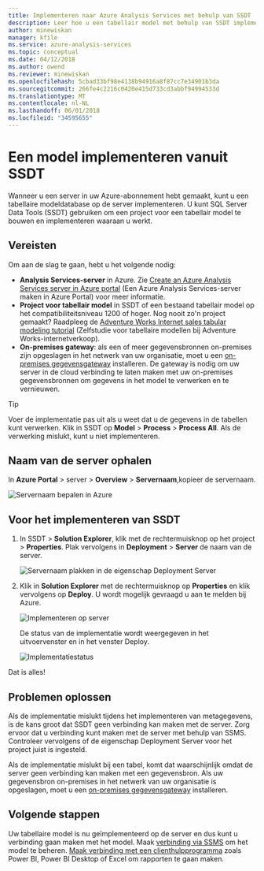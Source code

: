 ```yaml
---
title: Implementeren naar Azure Analysis Services met behulp van SSDT | Microsoft Docs
description: Leer hoe u een tabellair model met behulp van SSDT implementeert op een Azure Analysis Services-server.
author: minewiskan
manager: kfile
ms.service: azure-analysis-services
ms.topic: conceptual
ms.date: 04/12/2018
ms.author: owend
ms.reviewer: minewiskan
ms.openlocfilehash: 5cbad33bf98e4138b94916a8f87cc7e34901b3da
ms.sourcegitcommit: 266fe4c2216c0420e415d733cd3abbf94994533d
ms.translationtype: MT
ms.contentlocale: nl-NL
ms.lasthandoff: 06/01/2018
ms.locfileid: "34595655"
---
```

# <a name="deploy-a-model-from-ssdt"></a>Een model implementeren vanuit SSDT
Wanneer u een server in uw Azure-abonnement hebt gemaakt, kunt u een tabellaire modeldatabase op de server implementeren. U kunt SQL Server Data Tools (SSDT) gebruiken om een project voor een tabellair model te bouwen en implementeren waaraan u werkt. 

## <a name="prerequisites"></a>Vereisten
Om aan de slag te gaan, hebt u het volgende nodig:

* **Analysis Services-server** in Azure. Zie [Create an Azure Analysis Services server in Azure portal](analysis-services-create-server.md) (Een Azure Analysis Services-server maken in Azure Portal) voor meer informatie.
* **Project voor tabellair model** in SSDT of een bestaand tabellair model op het compatibiliteitsniveau 1200 of hoger. Nog nooit zo'n project gemaakt? Raadpleeg de [Adventure Works Internet sales tabular modeling tutorial](https://msdn.microsoft.com/library/hh231691.aspx) (Zelfstudie voor tabellaire modellen bij Adventure Works-internetverkoop).
* **On-premises gateway**: als een of meer gegevensbronnen on-premises zijn opgeslagen in het netwerk van uw organisatie, moet u een [on-premises gegevensgateway](analysis-services-gateway.md) installeren. De gateway is nodig om uw server in de cloud verbinding te laten maken met uw on-premises gegevensbronnen om gegevens in het model te verwerken en te vernieuwen.

> [!TIP]
> Voer de implementatie pas uit als u weet dat u de gegevens in de tabellen kunt verwerken. Klik in SSDT op **Model** > **Process** > **Process All**. Als de verwerking mislukt, kunt u niet implementeren.
> 
> 

## <a name="get-the-server-name"></a>Naam van de server ophalen

In **Azure Portal** > server > **Overview** > **Servernaam**,kopieer de servernaam.
   
![Servernaam bepalen in Azure](./media/analysis-services-deploy/aas-deploy-get-server-name.png)

## <a name="to-deploy-from-ssdt"></a>Voor het implementeren van SSDT

1. In SSDT > **Solution Explorer**, klik met de rechtermuisknop op het project > **Properties**. Plak vervolgens in **Deployment** > **Server** de naam van de server.   
   
    ![Servernaam plakken in de eigenschap Deployment Server](./media/analysis-services-deploy/aas-deploy-deployment-server-property.png)
2. Klik in **Solution Explorer** met de rechtermuisknop op **Properties** en klik vervolgens op **Deploy**. U wordt mogelijk gevraagd u aan te melden bij Azure.
   
    ![Implementeren op server](./media/analysis-services-deploy/aas-deploy-deploy.png)
   
    De status van de implementatie wordt weergegeven in het uitvoervenster en in het venster Deploy.
   
    ![Implementatiestatus](./media/analysis-services-deploy/aas-deploy-status.png)

Dat is alles!


## <a name="troubleshooting"></a>Problemen oplossen
Als de implementatie mislukt tijdens het implementeren van metagegevens, is de kans groot dat SSDT geen verbinding kan maken met de server. Zorg ervoor dat u verbinding kunt maken met de server met behulp van SSMS. Controleer vervolgens of de eigenschap Deployment Server voor het project juist is ingesteld.

Als de implementatie mislukt bij een tabel, komt dat waarschijnlijk omdat de server geen verbinding kan maken met een gegevensbron. Als uw gegevensbron on-premises in het netwerk van uw organisatie is opgeslagen, moet u een [on-premises gegevensgateway](analysis-services-gateway.md) installeren.

## <a name="next-steps"></a>Volgende stappen
Uw tabellaire model is nu geïmplementeerd op de server en dus kunt u verbinding gaan maken met het model. Maak [verbinding via SSMS](analysis-services-manage.md) om het model te beheren. [Maak verbinding met een clienthulpprogramma](analysis-services-connect.md) zoals Power BI, Power BI Desktop of Excel om rapporten te gaan maken.

